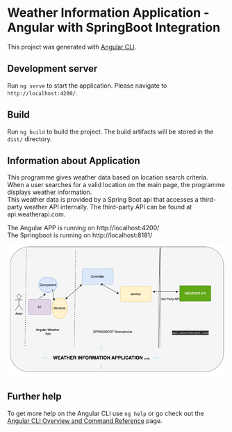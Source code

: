 # Weather Information Application - Angular with SpringBoot Integration

This project was generated with [Angular CLI](https://github.com/angular/angular-cli).

## Development server

Run `ng serve` to start the application.
Please navigate to `http://localhost:4200/`.

## Build

Run `ng build` to build the project. The build artifacts will be stored in the `dist/` directory.

## Information about Application
This programme gives weather data based on location search criteria. When a user searches for a valid location on the main page, the programme displays weather information.
<br>This weather data is provided by a Spring Boot api that accesses a third-party weather API internally. The third-party API can be found at api.weatherapi.com.

The Angular APP is running on http://localhost:4200/
<br>The Springboot is running on http://localhost:8181/

![img.png](img.png)


## Further help

To get more help on the Angular CLI use `ng help` or go check out the [Angular CLI Overview and Command Reference](https://angular.io/cli) page.

